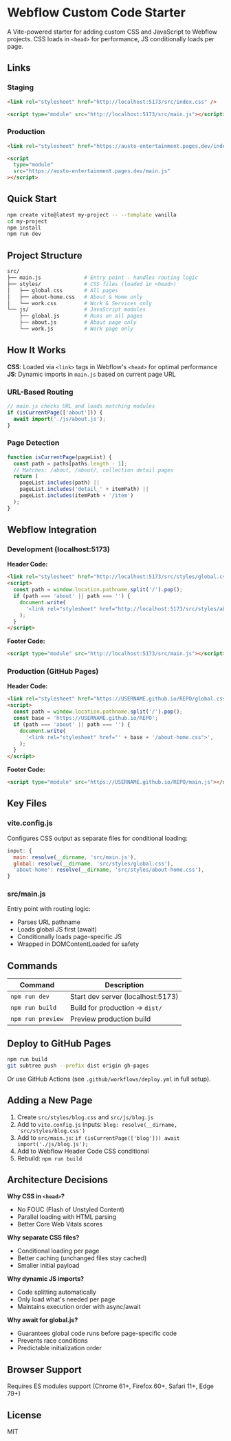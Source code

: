 # Webflow Custom Code Starter

A Vite-powered starter for adding custom CSS and JavaScript to Webflow projects. CSS loads in `<head>` for performance, JS conditionally loads per page.

## Links

### Staging

```html
<link rel="stylesheet" href="http://localhost:5173/src/index.css" />

<script type="module" src="http://localhost:5173/src/main.js"></script>
```

### Production

```html
<link rel="stylesheet" href="https://austo-entertainment.pages.dev/index.css" />

<script
  type="module"
  src="https://austo-entertainment.pages.dev/main.js"
></script>
```

## Quick Start

```bash
npm create vite@latest my-project -- --template vanilla
cd my-project
npm install
npm run dev
```

## Project Structure

```bash
src/
├── main.js              # Entry point - handles routing logic
├── styles/              # CSS files (loaded in <head>)
│   ├── global.css       # All pages
│   ├── about-home.css   # About & Home only
│   └── work.css         # Work & Services only
└── js/                  # JavaScript modules
    ├── global.js        # Runs on all pages
    ├── about.js         # About page only
    └── work.js          # Work page only
```

## How It Works

**CSS**: Loaded via `<link>` tags in Webflow's `<head>` for optimal performance
**JS**: Dynamic imports in `main.js` based on current page URL

### URL-Based Routing

```javascript
// main.js checks URL and loads matching modules
if (isCurrentPage(['about'])) {
  await import('./js/about.js');
}
```

### Page Detection

```javascript
function isCurrentPage(pageList) {
  const path = paths[paths.length - 1];
  // Matches: /about, /about/, collection detail pages
  return (
    pageList.includes(path) ||
    pageList.includes('detail_' + itemPath) ||
    pageList.includes(itemPath + '/item')
  );
}
```

## Webflow Integration

### Development (localhost:5173)

**Header Code:**

```html
<link rel="stylesheet" href="http://localhost:5173/src/styles/global.css" />
<script>
  const path = window.location.pathname.split('/').pop();
  if (path === 'about' || path === '') {
    document.write(
      '<link rel="stylesheet" href="http://localhost:5173/src/styles/about-home.css">',
    );
  }
</script>
```

**Footer Code:**

```html
<script type="module" src="http://localhost:5173/src/main.js"></script>
```

### Production (GitHub Pages)

**Header Code:**

```html
<link rel="stylesheet" href="https://USERNAME.github.io/REPO/global.css" />
<script>
  const path = window.location.pathname.split('/').pop();
  const base = 'https://USERNAME.github.io/REPO';
  if (path === 'about' || path === '') {
    document.write(
      '<link rel="stylesheet" href="' + base + '/about-home.css">',
    );
  }
</script>
```

**Footer Code:**

```html
<script type="module" src="https://USERNAME.github.io/REPO/main.js"></script>
```

## Key Files

### vite.config.js

Configures CSS output as separate files for conditional loading:

```javascript
input: {
  main: resolve(__dirname, 'src/main.js'),
  global: resolve(__dirname, 'src/styles/global.css'),
  'about-home': resolve(__dirname, 'src/styles/about-home.css'),
}
```

### src/main.js

Entry point with routing logic:

- Parses URL pathname
- Loads global JS first (await)
- Conditionally loads page-specific JS
- Wrapped in DOMContentLoaded for safety

## Commands

| Command           | Description                       |
| ----------------- | --------------------------------- |
| `npm run dev`     | Start dev server (localhost:5173) |
| `npm run build`   | Build for production → `dist/`    |
| `npm run preview` | Preview production build          |

## Deploy to GitHub Pages

```bash
npm run build
git subtree push --prefix dist origin gh-pages
```

Or use GitHub Actions (see `.github/workflows/deploy.yml` in full setup).

## Adding a New Page

1. Create `src/styles/blog.css` and `src/js/blog.js`
2. Add to `vite.config.js` inputs: `blog: resolve(__dirname, 'src/styles/blog.css')`
3. Add to `src/main.js`: `if (isCurrentPage(['blog'])) await import('./js/blog.js');`
4. Add to Webflow Header Code CSS conditional
5. Rebuild: `npm run build`

## Architecture Decisions

**Why CSS in `<head>`?**

- No FOUC (Flash of Unstyled Content)
- Parallel loading with HTML parsing
- Better Core Web Vitals scores

**Why separate CSS files?**

- Conditional loading per page
- Better caching (unchanged files stay cached)
- Smaller initial payload

**Why dynamic JS imports?**

- Code splitting automatically
- Only load what's needed per page
- Maintains execution order with async/await

**Why await for global.js?**

- Guarantees global code runs before page-specific code
- Prevents race conditions
- Predictable initialization order

## Browser Support

Requires ES modules support (Chrome 61+, Firefox 60+, Safari 11+, Edge 79+)

## License

MIT
